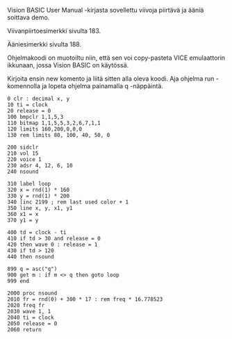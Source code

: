 Vision BASIC User Manual -kirjasta sovellettu viivoja piirtävä ja ääniä soittava demo.

Viivanpiirtoesimerkki sivulta 183.

Ääniesimerkki sivulta 188.

Ohjelmakoodi on muotoiltu niin, että sen voi copy-pasteta VICE emulaattorin ikkunaan, jossa Vision BASIC on käytössä.

Kirjoita ensin new komento ja liitä sitten alla oleva koodi. Aja ohjelma run -komennolla ja lopeta ohjelma painamalla q -näppäintä.

```
0 clr : decimal x, y
10 ti = clock
20 release = 0
100 bmpclr 1,1,5,3
110 bitmap 1,1,5,5,3,2,6,7,1,1
120 limits 160,200,0,0,0
130 rem limits 80, 100, 40, 50, 0

200 sidclr
210 vol 15
220 voice 1
230 adsr 4, 12, 6, 10
240 nsound

310 label loop
320 x = rnd(1) * 160
330 y = rnd(1) * 200
340 [inc 2199 ; rem last used color + 1
350 line x, y, x1, y1
360 x1 = x
370 y1 = y

400 td = clock - ti
410 if td > 30 and release = 0
420 then wave 0 : release = 1
430 if td > 120
440 then nsound

899 q = asc("q")
900 get m : if m <> q then goto loop
999 end

2000 proc nsound 
2010 fr = rnd(0) + 300 * 17 : rem freq * 16.778523
2020 freq fr
2030 wave 1, 1
2040 ti = clock
2050 release = 0
2060 return

```
